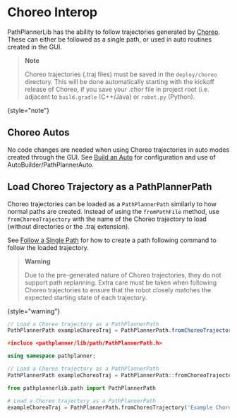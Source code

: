 # Choreo Interop

PathPlannerLib has the ability to follow trajectories generated by [Choreo](https://github.com/SleipnirGroup/Choreo).
These can either be followed as a single path, or used in auto routines created in the GUI.

> **Note**
>
> Choreo trajectories (.traj files) must be saved in the `deploy/choreo` directory. This will be done automatically
> starting with the kickoff release of Choreo, if you save your .chor file in project root (i.e. adjacent to
> `build.gradle` (C++/Java) or `robot.py` (Python).
>
{style="note"}

## Choreo Autos

No code changes are needed when using Choreo trajectories in auto modes created through the GUI.
See [Build an Auto](pplib-Build-an-Auto.md) for configuration and use of AutoBuilder/PathPlannerAuto.

## Load Choreo Trajectory as a PathPlannerPath

Choreo trajectories can be loaded as a `PathPlannerPath` similarly to how normal paths are created. Instead of using
the `fromPathFile` method, use `fromChoreoTrajectory` with the name of the Choreo trajectory to load (without
directories or the .traj extension).

See [Follow a Single Path](pplib-Follow-a-Single-Path.md) for how to create a path following command to follow the
loaded trajectory.

> **Warning**
>
> Due to the pre-generated nature of Choreo trajectories, they do not support path replanning. Extra care must be taken
> when following Choreo trajectories to ensure that the robot closely matches the expected starting state of each
> trajectory.
>
{style="warning"}

<tabs group="pplib-language">
<tab title="Java" group-key="java">

```Java
// Load a Choreo trajectory as a PathPlannerPath
PathPlannerPath exampleChoreoTraj = PathPlannerPath.fromChoreoTrajectory("Example Choreo Traj");
```

</tab>
<tab title="C++" group-key="cpp">

```C++
#incluce <pathplanner/lib/path/PathPlannerPath.h>

using namespace pathplanner;

// Load a Choreo trajectory as a PathPlannerPath
PathPlannerPath exampleChoreoTraj = PathPlannerPath::fromChoreoTrajectory("Example Choreo Traj");
```

</tab>
<tab title="Python" group-key="python">

```Python
from pathplannerlib.path import PathPlannerPath

# Load a Choreo trajectory as a PathPlannerPath
exampleChoreoTraj = PathPlannerPath.fromChoreoTrajectory('Example Choreo Traj')
```

</tab>
</tabs>
